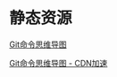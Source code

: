 # 静态资源

[Git命令思维导图](https://raw.githubusercontent.com/songlitao/picgo/master/resource/blog/images/git.png)

[Git命令思维导图 - CDN加速](https://raw.githubusercontents.com/songlitao/picgo/master/resource/blog/images/git.png)

